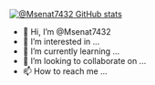 


[![ @Msenat7432 GitHub stats](https://github-readme-stats.vercel.app/api?username=yourUserName)](https://github.com/yourUserName/github-readme-stats)

- 👋 Hi, I’m @Msenat7432
- 👀 I’m interested in ...
- 🌱 I’m currently learning ...
- 💞️ I’m looking to collaborate on ...
- 📫 How to reach me ...

<!---
Msenat7432/Msenat7432 is a ✨ special ✨ repository because its `README.md` (this file) appears on your GitHub profile.
You can click the Preview link to take a look at your changes.
--->

